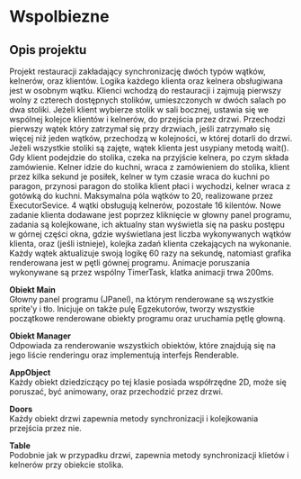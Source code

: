 # Wspolbiezne
## Opis projektu  
Projekt restauracji zakładający synchronizację dwóch typów wątków, kelnerów, oraz klientów. Logika każdego klienta oraz kelnera obsługiwana jest w osobnym wątku. Klienci wchodzą do restauracji i zajmują pierwszy wolny z czterech dostępnych stolików, umieszczonych w dwóch salach po dwa stoliki. Jeżeli klient wybierze stolik w sali bocznej, ustawia się we wspólnej kolejce klientów i kelnerów, do przejścia przez drzwi. Przechodzi pierwszy wątek który zatrzymał się przy drzwiach, jeśli zatrzymało się więcej niż jeden wątków, przechodzą w kolejności, w której dotarli do drzwi.  Jeżeli wszystkie stoliki są zajęte, wątek klienta jest usypiany metodą wait(). Gdy klient podejdzie do stolika, czeka na przyjście kelnera, po czym składa zamówienie. Kelner idzie do kuchni, wraca z zamówieniem do stolika, klient przez kilka sekund je posiłek, kelner w tym czasie wraca do kuchni po paragon, przynosi paragon do stolika klient płaci i wychodzi, kelner wraca z gotówką do kuchni. Maksymalna póla wątków to 20, realizowane przez ExecutorSevice. 4 wątki obsługują kelnerów, pozostałe 16 kilentów. Nowe zadanie klienta dodawane jest poprzez kliknięcie w głowny panel programu, zadania są kolejkowane, ich aktualny stan wyświetla się na pasku postępu w górnej części okna, gdzie wyświetlana jest liczba wykonywanych wątków klienta, oraz (jeśli istnieje), kolejka zadań klienta czekających na wykonanie. Każdy wątek aktualizuje swoją logikę 60 razy na sekundę, natomiast grafika renderowana jest w pętli gównej programu. Animacje poruszania wykonywane są przez wspólny TimerTask, klatka animacji trwa 200ms.  
  
**Obiekt Main**  
Głowny panel programu (JPanel), na którym renderowane są wszystkie sprite'y i tło. Inicjuje on także pulę Egzekutorów, tworzy wszystkie początkowe renderowane obiekty programu oraz uruchamia pętlę głowną.
  
**Obiekt Manager**  
Odpowiada za renderowanie wszystkich obiektów, które znajdują się na jego liście renderingu oraz implementują interfejs Renderable. 
  
**AppObject**  
Każdy obiekt dziedziczący po tej klasie posiada współrzędne 2D, może się poruszać, być animowany, oraz przechodzić przez drzwi.  
  
**Doors**  
Każdy obiekt drzwi zapewnia metody synchronizacji i kolejkowania przejścia przez nie.
  
**Table**  
Podobnie jak w przypadku drzwi, zapewnia metody synchronizacji klietów i kelnerów przy obiekcie stolika.
